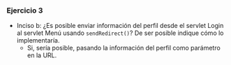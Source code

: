 ### Ejercicio 3
- Inciso b: ¿Es posible enviar información del perfil desde el servlet Login al servlet Menú usando `sendRedirect()`? De ser posible indique cómo lo implementaría.
  - Si, sería posible, pasando la información del perfil como parámetro en la URL.